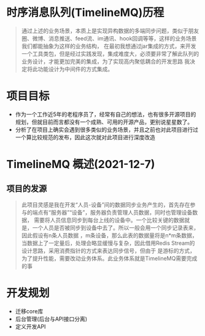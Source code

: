 # 时序消息队列(TimelineMQ)历程
> 通过上述的业务场景，本质上是实现异构数据的多端同步问题，类似于朋友圈、微博、消息推送、feed流、im通讯、hook回调等等，这样的业务场景我们都能抽象为这样的业务结构，
>在最初我想通过jar集成的方式，来开发一个工具类包，但是经过实践发现，集成难度大，必须要非常了解此队列的业务设计，才能更加完美的集成，为了实现高内聚低耦合的开发思路
>我决定将此功能设计为中间件的方式集成。

# 项目目标
- 作为一个工作近5年的老程序员了，经常有自己的想法，也有很多开源项目的规划，但就目前而言都没有一个成熟、可用的开源产品，更别说星星数了。
- 分析了在项目上确实会遇到很多类似的业务场景，并且之前也对此项目进行过一个算比较规范的发布，因此这次就对此项目进行深度改造

# TimelineMQ 概述(2021-12-7)
## 项目的发源
> 此项目灵感是我在开发“人员-设备”间的数据同步业务产生的，首先存在参与的端点有“服务器”“设备”，服务器负责管理人员数据，同时也管理设备数据，
>需要将人员信息同步到每台上线的设备中。一个比较关键的数据就是，一个人员是否被同步到设备中去了。所以一般会用一个同步记录表来，因此假设有n条人员数据
>，m条设备，那么此表的数据量将是n*m条数据，当数据上了一定量后，处理会略显缓慢与复杂，因此借用Redis Stream的设计思路，采用消费指针的方式来表达同步信号，但由于
>是游标的方式，为了提升性能，需要改动业务体系。此业务体系就是TimelineMQ需要完成的事

# 开发规划
- 迁移core库
- 后台管理(后台与API接口分离)
- 定义开发API


